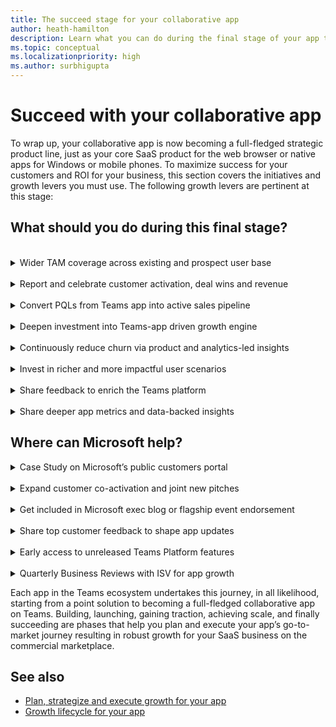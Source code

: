 ```yaml
---
title: The succeed stage for your collaborative app
author: heath-hamilton
description: Learn what you can do during the final stage of your app to grow your app
ms.topic: conceptual
ms.localizationpriority: high
ms.author: surbhigupta
---
```

# Succeed with your collaborative app

To wrap up, your collaborative app is now becoming a full-fledged strategic product line, just as your core SaaS product for the web browser or native apps for Windows or mobile phones. To maximize success for your customers and ROI for your business, this section covers the initiatives and growth levers you must use. The following growth levers are pertinent at this stage:

## What should you do during this final stage?
<br>
<details>
<summary>Wider TAM coverage across existing and prospect user base</summary>

Continue to increase the usage of your collaborative app on Teams through existing customer activation. You can continue new customer acquisition via the Teams marketplace or through sales-led customer deal wins leading with your collaborative app.

</details>
<br>
<details>
<summary>Report and celebrate customer activation, deal wins and revenue</summary>

Share notable customer wins, customer success stories, and resulting revenue from user acquisition or deal wins attributed to your Teams app with the Microsoft field, account, or engineering representatives. Microsoft can selectively drive executive visibility for your app and explore any possible GTM or marketing-drive acceleration for your app.

</details>
<br>
<details>
<summary>Convert PQLs from Teams app into active sales pipeline</summary>

A core product-led growth initiative is capturing Teams marketplace trials, trials sign-ups coming from your Teams app or freemium users into potential leads to be converted into paying customers. Remember to monitor the usage patterns, user retention, and product value experienced by the trial or freemium users. Use them to determine the customers that can be converted through sales, customer success, or direct product interventions (for example, upsell, upgrade prompts).

</details>
<br>
<details>
<summary>Deepen investment into Teams-app driven growth engine</summary>

This stage is ripe to further sales, customer success and product-led initiatives to grow your SaaS business leading with the Teams collaborative app product line you’ve built. Consider making further investments into your sales, customer success, marketing and product teams who are responsible for the Teams app so that you can win more customer deals, collaborate with Microsoft on GTM and realize net new economic value through purchases and renewals on the commercial marketplace.

</details>
<br>
<details>
<summary>Continuously reduce churn via product and analytics-led insights</summary>

Retaining users by providing them with a sticky experience is key to growing your Teams app and realizing economic value from your product and GTM investments. Ensure that you’ve [implemented robust and granular analytics](../../../../design/overview-analytics.md) for your Teams app. It should serve your need to measure when and which users have churned or are likely to churn from your app. You can them re-engage and re-target them via outreach channels within or outside your app.

</details>
<br>
<details>
<summary>Invest in richer and more impactful user scenarios</summary>

Innovation, grounded in customer needs, is the key to sustainably grow and succeed with your app on Teams.

Ensure that you monitor reviews for your app on the marketplace, user feedback coming from in-product surveys, and user behavior insights. You must also monitor app engagement analytics you’ve implemented in your app. Also, monitor customer inputs relayed by your Microsoft field, account, or engineering representatives. It helps you to continue investing in new scenarios and enhanced user experience for your collaborative app. 

Keep an eye on your competitors and other leading SaaS apps in your segment to continuously learn from the market and evolve your app’s strategy and roadmap. Since Teams marketplace is public, your product team can at the minimum use the [Microsoft 365 developer sandbox](https://developer.microsoft.com/en-us/microsoft-365/dev-program) to experience other apps. 

Strategic developers, who are part of the invite-only Teams engineering’s build-with partner program, can get early access to new and latest cutting-edge collaborative features on Teams app platform. It's an opportunity for you to deliver unparalleled value to customers and use global GTM and marketing moments, being an early adopter to showcase new innovation on Teams. However you can always discover and use Microsoft Teams platform features that are in [public developer preview](https://learn.microsoft.com/en-us/microsoftteams/platform/whats-new?pivots=dev-preview).

</details>
<br>
<details>
<summary>Share feedback to enrich the Teams platform</summary>

Microsoft Teams app platform is ever-evolving with newer features that provide even more opportunities for developers like you to deliver unique, differentiated, and collaborative scenarios of value to your customers. Use your Microsoft field, account, engineering representatives to share feedback or product ask on Teams platform. You can also post product feature suggestions publicly [here](../../../../../feedback.md#feature-request-and-general-help).

</details>
<br>
<details>
<summary>Share deeper app metrics and data-backed insights</summary>

Strategic developers, who are part of the invite-only Teams engineering’s build-with partner program, can share aggregate-level user engagement and behavioral insights with Microsoft PM and UX design team. This team can collaborate with you using their vast experience of working with app developers to share best practices of designing, developing, and growing apps on Teams. You can get expert guidance on feature enhancements, hypotheses-driven growth experimentation, and roadmap planning for your Teams collaborative app.

</details>

## Where can Microsoft help?

<details>
<summary>Case Study on Microsoft’s public customers portal</summary>

Impactful case studies of how investing in a collaborative app resulted in growth for your SaaS business and how customers using your app got impacted can be published on the following customer-facing sites: [Microsoft 365 ISV Benefits Program Success Stories](https://cloudpartners.transform.microsoft.com/practices/modernworkisv?tab=success-stories) and [Customer Stories](https://customers.microsoft.com/en-us/search?sq=&ff=story_industry_friendlyname%26%3EPartner%20Professional%20Services%26%26story_product_categories%26%3EMicrosoft%20Teams&p=5&so=cam_rank%20desc) on Microsoft.com. Connect with your Teams engineering representatives or the [ISV Marketplace Success Rewards Program team](mailto:rewards@microsoft.com) to check eligibility, seek guidance, and execute this motion.

</details>
<br>
<details>
<summary>Expand customer co-activation and joint new pitches</summary>

Microsoft will evaluate co-activation opportunities in large customer accounts based on customer interest, adoption opportunity (sold seat size in customer account), and so on, among other criteria. Get in touch with your Microsoft field, account, or engineering representatives to discuss potential joint customer pitches in large customer accounts.

</details>
<br>
<details>
<summary>Get included in Microsoft exec blog or flagship event endorsement</summary>

Get the power of the Microsoft executive team behind your next leadership blog or event. Review your plans for blogs or events in which you'll be participating. Develop ideas on how a Microsoft executive can help to promote your commercial marketplace offer in a blog or at an event. Reach out to the [ISV Marketplace Success Rewards Program team](mailto:rewards@microsoft.com) to request Microsoft executive endorsement. If eligibile, the team will work with you to find a Microsoft executive (Director level or higher) to help endorse your Teams collaborative app available on the marketplace.

</details>
<br>
<details>
<summary>Share top customer feedback to shape app updates</summary>

Strategic developers, who are part of the invite-only Teams engineering’s build-with partner program, can learn from Microsoft PM and UX design team about incoming feedback from customers. You must specifically learn about your collaborative app or feedback at large about the segment your app belongs to. Such feedback is great input to plan customer-grounded future roadmap to enhance your app.

</details>
<br>
<details>
<summary>Early access to unreleased Teams Platform features</summary>

Microsoft-offered public [Developer Preview for Teams](../../../../../resources/dev-preview/developer-preview-intro.md) is a public program for developers, which provides early access to unreleased features in Microsoft Teams. It allows you to explore and test upcoming features for potential inclusion in your Teams app and share feedback about the feature. While the program is open for all Teams developers, strategic developers, who are part of the invite-only Teams engineering’s build-with partner program, have a direct line to work together with Microsoft engineering to use these features in their apps.

</details>
<br>
<details>
<summary>Quarterly Business Reviews with ISV for app growth</summary>

Strategic developers, who are part of the invite-only Teams engineering’s build-with partner program, can benefit from a quarterly rhythm of business with participation from product, engineering, business development, and GTM leadership from Microsoft, and partner side. It helps to together take a stock of the app’s growth, resulting business outcomes and jointly agree on next wave of business impact milestones and partnership investments.

</details>

Each app in the Teams ecosystem undertakes this journey, in all likelihood, starting from a point solution to becoming a full-fledged collaborative app on Teams. Building, launching, gaining traction, achieving scale, and finally succeeding are phases that help you plan and execute your app’s go-to-market journey resulting in robust growth for your SaaS business on the commercial marketplace.

## See also

- [Plan, strategize and execute growth for your app](overview-app-growth.md)
- [Growth lifecycle for your app](app-growth-lifecycle.md)
